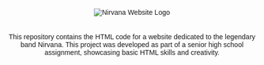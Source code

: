 <!DOCTYPE html>
<html>
<head>
  <title>Nirvana Website Project</title>
  <style>
    body {
      font-family: sans-serif;
      text-align: center;
    }
    img {
      max-width: 200px;
      margin: 20px auto;
    }
  </style>
</head>
<body>

  <img src="[https://drive.google.com/file/d/1MVd7XXSrw2B7qTGrho9DFMXCOmQ7Gosb/view?usp=drive_link](https://www.google.com/url?sa=i&url=https%3A%2F%2Fletsenhance.io%2F&psig=AOvVaw2RvL6L4Au_NbZIKzPgZCAy&ust=1723276155544000&source=images&cd=vfe&opi=89978449&ved=0CBEQjRxqFwoTCIiZ-Iq254cDFQAAAAAdAAAAABAE)" alt="Nirvana Website Logo">

  <p>This repository contains the HTML code for a website dedicated to the legendary band Nirvana. This project was developed as part of a senior high school assignment, showcasing basic HTML skills and creativity.</p>

</body>
</html>
